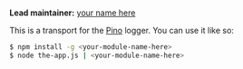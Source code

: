 # <your-module-name-here>

**Lead maintainer:** [your name here](https://github.com/your-username)

This is a transport for the [Pino](https://github.com/pinojs/pino) logger.
You can use it like so:

```sh
$ npm install -g <your-module-name-here>
$ node the-app.js | <your-module-name-here>
```